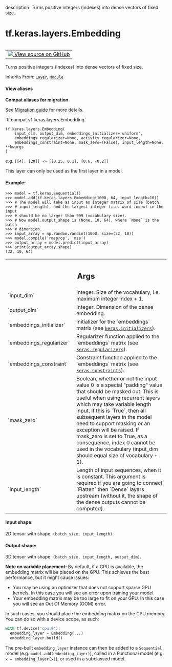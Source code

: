 description: Turns positive integers (indexes) into dense vectors of fixed size.

<div itemscope itemtype="http://developers.google.com/ReferenceObject">
<meta itemprop="name" content="tf.keras.layers.Embedding" />
<meta itemprop="path" content="Stable" />
<meta itemprop="property" content="__init__"/>
<meta itemprop="property" content="__new__"/>
</div>

# tf.keras.layers.Embedding

<!-- Insert buttons and diff -->

<table class="tfo-notebook-buttons tfo-api nocontent" align="left">
<td>
  <a target="_blank" href="https://github.com/keras-team/keras/tree/v2.7.0/keras/layers/embeddings.py#L30-L214">
    <img src="https://www.tensorflow.org/images/GitHub-Mark-32px.png" />
    View source on GitHub
  </a>
</td>
</table>



Turns positive integers (indexes) into dense vectors of fixed size.

Inherits From: [`Layer`](../../../tf/keras/layers/Layer.md), [`Module`](../../../tf/Module.md)

<section class="expandable">
  <h4 class="showalways">View aliases</h4>
  <p>
<b>Compat aliases for migration</b>
<p>See
<a href="https://www.tensorflow.org/guide/migrate">Migration guide</a> for
more details.</p>
<p>`tf.compat.v1.keras.layers.Embedding`</p>
</p>
</section>

<pre class="devsite-click-to-copy prettyprint lang-py tfo-signature-link">
<code>tf.keras.layers.Embedding(
    input_dim, output_dim, embeddings_initializer=&#x27;uniform&#x27;,
    embeddings_regularizer=None, activity_regularizer=None,
    embeddings_constraint=None, mask_zero=(False), input_length=None, **kwargs
)
</code></pre>



<!-- Placeholder for "Used in" -->

e.g. `[[4], [20]] -> [[0.25, 0.1], [0.6, -0.2]]`

This layer can only be used as the first layer in a model.

#### Example:



```
>>> model = tf.keras.Sequential()
>>> model.add(tf.keras.layers.Embedding(1000, 64, input_length=10))
>>> # The model will take as input an integer matrix of size (batch,
>>> # input_length), and the largest integer (i.e. word index) in the input
>>> # should be no larger than 999 (vocabulary size).
>>> # Now model.output_shape is (None, 10, 64), where `None` is the batch
>>> # dimension.
>>> input_array = np.random.randint(1000, size=(32, 10))
>>> model.compile('rmsprop', 'mse')
>>> output_array = model.predict(input_array)
>>> print(output_array.shape)
(32, 10, 64)
```

<!-- Tabular view -->
 <table class="responsive fixed orange">
<colgroup><col width="214px"><col></colgroup>
<tr><th colspan="2"><h2 class="add-link">Args</h2></th></tr>

<tr>
<td>
`input_dim`
</td>
<td>
Integer. Size of the vocabulary,
i.e. maximum integer index + 1.
</td>
</tr><tr>
<td>
`output_dim`
</td>
<td>
Integer. Dimension of the dense embedding.
</td>
</tr><tr>
<td>
`embeddings_initializer`
</td>
<td>
Initializer for the `embeddings`
matrix (see <a href="../../../tf/keras/initializers.md"><code>keras.initializers</code></a>).
</td>
</tr><tr>
<td>
`embeddings_regularizer`
</td>
<td>
Regularizer function applied to
the `embeddings` matrix (see <a href="../../../tf/keras/regularizers.md"><code>keras.regularizers</code></a>).
</td>
</tr><tr>
<td>
`embeddings_constraint`
</td>
<td>
Constraint function applied to
the `embeddings` matrix (see <a href="../../../tf/keras/constraints.md"><code>keras.constraints</code></a>).
</td>
</tr><tr>
<td>
`mask_zero`
</td>
<td>
Boolean, whether or not the input value 0 is a special "padding"
value that should be masked out.
This is useful when using recurrent layers
which may take variable length input.
If this is `True`, then all subsequent layers
in the model need to support masking or an exception will be raised.
If mask_zero is set to True, as a consequence, index 0 cannot be
used in the vocabulary (input_dim should equal size of
vocabulary + 1).
</td>
</tr><tr>
<td>
`input_length`
</td>
<td>
Length of input sequences, when it is constant.
This argument is required if you are going to connect
`Flatten` then `Dense` layers upstream
(without it, the shape of the dense outputs cannot be computed).
</td>
</tr>
</table>



#### Input shape:

2D tensor with shape: `(batch_size, input_length)`.



#### Output shape:

3D tensor with shape: `(batch_size, input_length, output_dim)`.


**Note on variable placement:**
By default, if a GPU is available, the embedding matrix will be placed on
the GPU. This achieves the best performance, but it might cause issues:

- You may be using an optimizer that does not support sparse GPU kernels.
In this case you will see an error upon training your model.
- Your embedding matrix may be too large to fit on your GPU. In this case
you will see an Out Of Memory (OOM) error.

In such cases, you should place the embedding matrix on the CPU memory.
You can do so with a device scope, as such:

```python
with tf.device('cpu:0'):
  embedding_layer = Embedding(...)
  embedding_layer.build()
```

The pre-built `embedding_layer` instance can then be added to a `Sequential`
model (e.g. `model.add(embedding_layer)`), called in a Functional model
(e.g. `x = embedding_layer(x)`), or used in a subclassed model.

